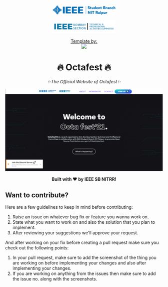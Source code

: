 <span><p align=center><img src="https://github.com/amandewatnitrr/Octafest/blob/main/img/logos/logo-no-bg.png" width="200px"></p>
<p align=center><img src="https://github.com/amandewatnitrr/Octafest/blob/main/img/logos/tpac.png" width="200px"></p></span>
<a href="https://iter.hackclub.com/">
<p align=center>Template by:<br><img src="https://github.com/hackclubiter/cdn/raw/main/logos/favicon/android-chrome-192x192.png" width="50px"></p></span>
</a>
<h1 align=center>🔥 Octafest 🔥</h1>
<p align=center><i>✨The Official Website of Octafest✨</i></p>

<p align=center><a href="https://amandewatnitrr.github.io/Octafest/"><img src="https://github.com/amandewatnitrr/Octafest/blob/main/main.PNG"></a></p>

<p align=center><strong>Built with ❤️ by IEEE SB NITRR!</strong></p>

## Want to contribute?

Here are a few guidelines to keep in mind before contributing:

1. Raise an issue on whatever bug fix or feature you wanna work on.
2. State what you want to work on and also the solution that you plan to implement.
3. After reviewing your suggestions we'll approve your request.

And after working on your fix before creating a pull request make sure you check out the following points:

1. In your pull request, make sure to add the screenshot of the thing you are working on before implementing your changes and also after implementing your changes.
2. If you are working on anything from the issues then make sure to add the issue no. along with the screenshots.
